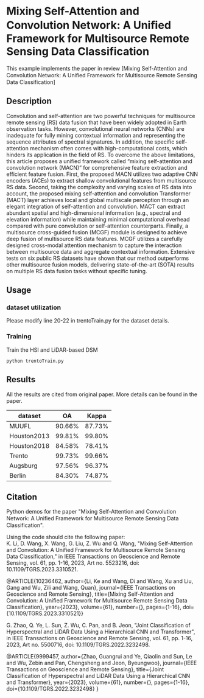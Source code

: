 # Mixing Self-Attention and Convolution Network: A Uniﬁed Framework for Multisource Remote Sensing Data Classification
This example implements the paper in review [Mixing Self-Attention and Convolution Network: A Uniﬁed Framework for Multisource Remote Sensing Data Classification]
## Description
Convolution and self-attention are two powerful techniques for multisource remote sensing (RS) data fusion that have been widely adopted in Earth observation tasks. However, convolutional neural networks (CNNs) are inadequate for fully mining contextual information and representing the sequence attributes of spectral signatures. In addition, the specific self-attention mechanism often comes with high-computational costs, which hinders its application in the field of RS. To overcome the above limitations, this article proposes a unified framework called “mixing self-attention and convolution network (MACN)” for comprehensive feature extraction and efficient feature fusion. First, the proposed MACN utilizes two adaptive CNN encoders (ACEs) to extract shallow convolutional features from multisource RS data. Second, taking the complexity and varying scales of RS data into account, the proposed mixing self-attention and convolution Transformer (MACT) layer achieves local and global multiscale perception through an elegant integration of self-attention and convolution. MACT can extract abundant spatial and high-dimensional information (e.g., spectral and elevation information) while maintaining minimal computational overhead compared with pure convolution or self-attention counterparts. Finally, a multisource cross-guided fusion (MCGF) module is designed to achieve deep fusion of multisource RS data features. MCGF utilizes a carefully designed cross-modal attention mechanism to capture the interaction between multisource data and aggregate contextual information. Extensive tests on six public RS datasets have shown that our method outperforms other multisource fusion models, delivering state-of-the-art (SOTA) results on multiple RS data fusion tasks without specific tuning. 
## Usage
### dataset utilization
Please modify line 20-22 in trentoTrain.py for the dataset details.
### Training
Train the HSI and LiDAR-based DSM   
```
python trentoTrain.py 
```

## Results
All the results are cited from original paper. More details can be found in the paper.

| dataset      | OA     | Kappa  |
| --------     | ------ | ------ |
| MUUFL        | 90.66% | 87.73% |
| Houston2013  | 99.81% | 99.80% |
| Houston2018  | 84.58% | 78.41% |
| Trento       | 99.73% | 99.66% |
| Augsburg     | 97.56% | 96.37% |
| Berlin       | 84.30% | 74.87% |

## Citation
Python demos for the paper "Mixing Self-Attention and Convolution Network: A Uniﬁed Framework for Multisource Remote Sensing Data Classification".

Using the code should cite the following paper:   
K. Li, D. Wang, X. Wang, G. Liu, Z. Wu and Q. Wang, "Mixing Self-Attention and Convolution: A Unified Framework for Multisource Remote Sensing Data Classification," in IEEE Transactions on Geoscience and Remote Sensing, vol. 61, pp. 1-16, 2023, Art no. 5523216, doi: 10.1109/TGRS.2023.3310521.

@ARTICLE{10236462,
  author={Li, Ke and Wang, Di and Wang, Xu and Liu, Gang and Wu, Zili and Wang, Quan},
  journal={IEEE Transactions on Geoscience and Remote Sensing}, 
  title={Mixing Self-Attention and Convolution: A Unified Framework for Multisource Remote Sensing Data Classification}, 
  year={2023},
  volume={61},
  number={},
  pages={1-16},
  doi={10.1109/TGRS.2023.3310521}}

G. Zhao, Q. Ye, L. Sun, Z. Wu, C. Pan, and B. Jeon, "Joint Classification of Hyperspectral and LiDAR Data Using a Hierarchical CNN and Transformer", in IEEE Transactions on Geoscience and Remote Sensing, vol. 61, pp. 1-16, 2023, Art no. 5500716, doi: 10.1109/TGRS.2022.3232498.

@ARTICLE{9999457, 
author={Zhao, Guangrui and Ye, Qiaolin and Sun, Le and Wu, Zebin and Pan, Chengsheng and Jeon, Byeungwoo}, 
journal={IEEE Transactions on Geoscience and Remote Sensing}, 
title={Joint Classification of Hyperspectral and LiDAR Data Using a Hierarchical CNN and Transformer}, 
year={2023}, 
volume={61}, 
number={}, 
pages={1-16}, 
doi={10.1109/TGRS.2022.3232498} }
